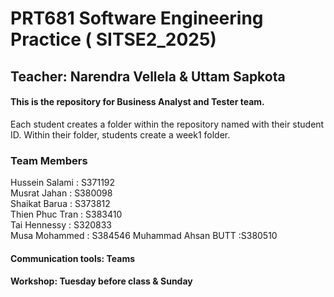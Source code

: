 # PRT681 Software Engineering Practice ( SITSE2_2025)

## Teacher: Narendra Vellela & Uttam Sapkota

#### This is the repository for Business Analyst and Tester team.

Each student creates a folder within the repository named with their student ID.
Within their folder, students create a week1 folder.

### Team Members

Hussein Salami : S371192  
Musrat Jahan : S380098  
Shaikat Barua : S373812  
Thien Phuc Tran : S383410  
Tai Hennessy : S320833  
Musa Mohammed : S384546
Muhammad Ahsan BUTT :S380510 

#### Communication tools: Teams

#### Workshop: Tuesday before class & Sunday
